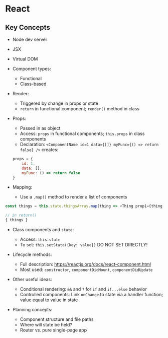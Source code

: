 # React

## Key Concepts

* Node dev server
* JSX
* Virtual DOM

* Component types:

    * Functional
    * Class-based

* Render:

    * Triggered by change in props or state
    * `return` in functional component; `render()` method in class

* Props:

    * Passed in as object
    * Access: `props` in functional components; `this.props` in class components
    * Declaration: `<ComponentName id=1 data={[]} myFunc={() => return false} />` creates:
    ```javascript
    props = {
        id: 1,
        data: [],
        myFunc: () => return false
    }
    ```

* Mapping:

    * Use a `.map()` method to render a list of components

```javascript
const things = this.state.thingsArray.map(thing => <Thing prop1={thing.prop1} prop2={thing.prop2}>)

// in return()
{ things }
```

* Class components and `state`:

    * Access: `this.state`
    * To set: `this.setState({key: value})` DO NOT SET DIRECTLY!

* Lifecycle methods:

    * Full description: https://reactjs.org/docs/react-component.html
    * Most used: `constructor`, `componentDidMount`, `componentDidUpdate`

* Other useful ideas:

    * Conditional rendering: `&&` and `?` for `if` and `if...else` behavior
    * Controlled components: Link `onChange` to state via a handler function; value equal to value in state


* Planning concepts:

    * Component structure and file paths
    * Where will state be held?
    * Router vs. pure single-page app



